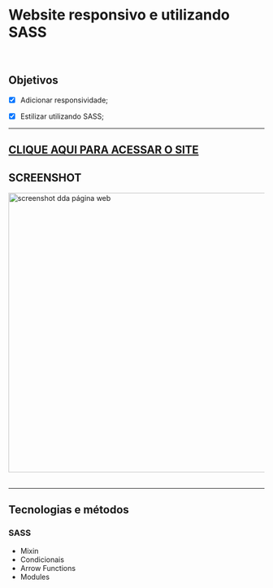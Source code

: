 <h1>Website responsivo e utilizando SASS</h1>
<br>
<h2>Objetivos</h2>

- [x] Adicionar responsividade;
- [x] Estilizar utilizando SASS;


<hr>

<h2>
    <a href="https://petertechdev.github.io/Responsive-website/" target="_blank" rel="noopener noreferrer">CLIQUE AQUI PARA ACESSAR O SITE</a>
</h2>
<h2>SCREENSHOT</h2>
<img width="550px"src="https://user-images.githubusercontent.com/78622386/139185673-4549ba82-2899-4b33-b166-78f710a0ad03.png" alt="screenshot dda página web">
<br>
<br>


<hr>
<h2>Tecnologias e métodos</h2>

<h3>SASS</h3>
<ul>
    <li> Mixin  </li>
    <li> Condicionais </li>
    <li> Arrow Functions </li>
    <li> Modules </li>
</ul>
